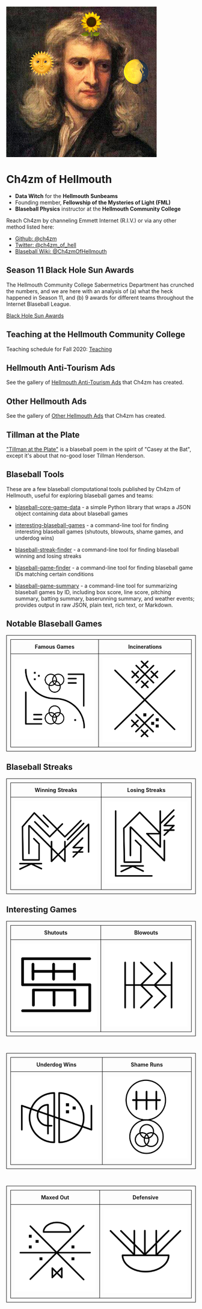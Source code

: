 ![Portrait of Ch4zm of Hellmouth](img/avatar.jpg)

# Ch4zm of Hellmouth

* **Data Witch** for the **Hellmouth Sunbeams**
* Founding member, **Fellowship of the Mysteries of Light (FML)**
* **Blaseball Physics** instructor at the **Hellmouth Community College**

Reach Ch4zm by channeling Emmett Internet (R.I.V.) or via any other method listed here:

* [Github: @ch4zm](https://github.com/ch4zm)
* [Twitter: @ch4zm_of_hell](https://twitter.com/ch4zm_of_hell)
* [Blaseball Wiki: @Ch4zmOfHellmouth](https://blaseball.fandom.com/wiki/User:Ch4zmOfHellmouth)

## Season 11 Black Hole Sun Awards

The Hellmouth Community College Sabermetrics Department has crunched the numbers, and we are
here with an analysis of (a) what the heck happened in Season 11, and (b) 9 awards for different
teams throughout the Internet Blaseball League.

[Black Hole Sun Awards](blackholesun.md)

## Teaching at the Hellmouth Community College

Teaching schedule for Fall 2020: [Teaching](teaching.md)

## Hellmouth Anti-Tourism Ads

See the gallery of [Hellmouth Anti-Tourism Ads](hmat.md) that Ch4zm has created.

## Other Hellmouth Ads

See the gallery of [Other Hellmouth Ads](otherads.md) that Ch4zm has created.

## Tillman at the Plate

["Tillman at the Plate"](tillman.md) is a blaseball poem in the spirit of "Casey at the Bat",
except it's about that no-good loser Tillman Henderson.

## Blaseball Tools

These are a few blaseball clomputational tools published by Ch4zm of Hellmouth, useful for
exploring blaseball games and teams:

* [blaseball-core-game-data](https://github.com/ch4zm/blaseball-core-game-data) -
  a simple Python library that wraps a JSON object containing data about blaseball games

* [interesting-blaseball-games](https://github.com/ch4zm/interesting-blaseball-games) -
  a command-line tool for finding interesting blaseball games (shutouts, blowouts,
  shame games, and underdog wins)

* [blaseball-streak-finder](https://github.com/ch4zm/blaseball-streak-finder) -
  a command-line tool for finding blaseball winning and losing streaks

* [blaseball-game-finder](https://github.com/ch4zm/blaseball-game-finder) -
  a command-line tool for finding blaseball game IDs matching certain conditions

* [blaseball-game-summary](https://github.com/ch4zm/blaseball-game-summary) -
  a command-line tool for summarizing blaseball games by ID, including box score,
  line score, pitching summary, batting summary, baserunning summary, and weather
  events; provides output in raw JSON, plain text, rich text, or Markdown.


<style>
  table,
  th,
  td {
    padding: 10px;
    border: 1px solid black;
    border-collapse: collapse;
  }
</style>

## Notable Blaseball Games

<table class="table">
<tr>
<td width="300" style="text-align: center;">
<b>Famous Games</b>
</td>
<td width="300" style="text-align: center;">
<b>Incinerations</b>
</td>
</tr>
<tr>
<td width="300" style="text-align: center;">
<a href="/famous/">
<img src="/img/famousgames.jpg" />
</a>
</td>
<td width="300" style="text-align: center;">
<a href="/incinerations/">
<img src="/img/incinerations.jpg" />
</a>
</td>
</tr>
</table>

## Blaseball Streaks

<table class="table">
<tr>
<td width="300" style="text-align: center;">
<b>Winning Streaks</b>
</td>
<td width="300" style="text-align: center;">
<b>Losing Streaks</b>
</td>
</tr>
<tr>
<td width="300" style="text-align: center;">
<a href="/wstreaks/">
<img src="/img/winning_streak.jpg" />
</a>
</td>
<td width="300" style="text-align: center;">
<a href="/lstreaks/">
<img src="/img/losing_streak.jpg" />
</a>
</td>
</tr>
</table>

## Interesting Games

<table class="table">
<tr>
<td width="300" style="text-align: center;">
<b>Shutouts</b>
</td>
<td width="300" style="text-align: center;">
<b>Blowouts</b>
</td>
</tr>
<tr>
<td width="300" style="text-align: center;">
<a href="/shutouts/">
<img src="/img/shutout.jpg" />
</a>
</td>
<td width="300" style="text-align: center;">
<a href="/blowouts/">
<img src="/img/blowout.jpg" />
</a>
</td>
</tr>
</table>

<br />

<table class="table">
<tr>
<td width="300" style="text-align: center;">
<b>Underdog Wins</b>
</td>
<td width="300" style="text-align: center;">
<b>Shame Runs</b>
</td>
</tr>
<tr>
<td width="300" style="text-align: center;">
<a href="/underdog/">
<img src="/img/underdog.jpg" />
</a>
</td>
<td width="300" style="text-align: center;">
<a href="/shame/">
<img src="/img/shame.jpg" />
</a>
</td>
</tr>
</table>

<br />

<table class="table">
<tr>
<td width="300" style="text-align: center;">
<b>Maxed Out</b>
</td>
<td width="300" style="text-align: center;">
<b>Defensive</b>
</td>
</tr>
<tr>
<td width="300" style="text-align: center;">
<a href="/maxedout/">
<img src="/img/maxedout.jpg" />
</a>
</td>
<td width="300" style="text-align: center;">
<a href="/defensive/">
<img src="/img/defensive.jpg" />
</a>
</td>
</tr>
</table>


